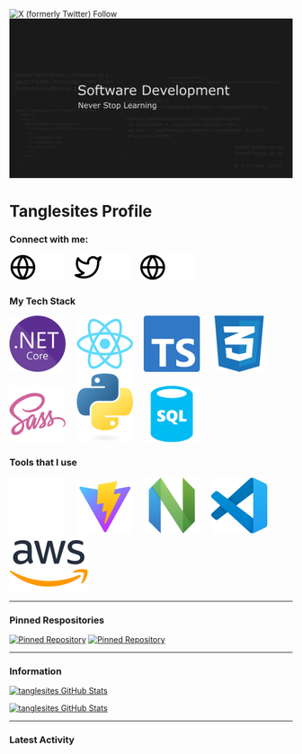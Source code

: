![X (formerly Twitter) Follow](https://img.shields.io/twitter/follow/tanglesite?style=for-the-badge&logo=Twitter&logoColor=%231D9BF0&label=%40Tanglesite&labelColor=%23000&color=%231D9BF0&cacheSeconds=3600)
&nbsp;&nbsp;&nbsp;&nbsp;
![Banner](./YouTubeBanner1.png)

# Tanglesites Profile

### Connect with me:

[![website](./icons/globe-light.svg)](https://github.com/tanglesites-git#gh-light-mode-only)
[![website](./icons/globe-dark.svg)](https://github.com/tanglesites-git#gh-dark-mode-only)
&nbsp;&nbsp;
[![website](./icons/twitter-light.svg)](https://twitter.com/tanglesite#gh-light-mode-only)
[![website](./icons/twitter-dark.svg)](https://twitter.com/tanglesite#gh-dark-mode-only)
&nbsp;&nbsp;
[![website](./icons/globe-light.svg)](https://www.linkedin.com/in/joseph-burton-96361b24a/#gh-light-mode-only)
[![website](./icons/linkedin-dark.svg)](https://www.linkedin.com/in/joseph-burton-96361b24a/#gh-dark-mode-only)

### My Tech Stack

![dotnet core icon](./icons/NET_Core_Logo.svg)&nbsp;&nbsp;&nbsp;&nbsp;
![dotnet core icon](./icons/react-2.svg)&nbsp;&nbsp;&nbsp;&nbsp;
![dotnet core icon](./icons/typescript-design-assets/ts-logo-128.svg)&nbsp;&nbsp;&nbsp;&nbsp;
![dotnet core icon](./icons/CSS3_logo_and_wordmark.svg)&nbsp;&nbsp;&nbsp;&nbsp;
![dotnet core icon](./icons/sass-1.svg)&nbsp;&nbsp;&nbsp;&nbsp;
![dotnet core icon](./icons/python-powered-w.svg)&nbsp;&nbsp;&nbsp;&nbsp;
![dotnet core icon](./icons/sql-database-generic-svgrepo-com.svg)&nbsp;&nbsp;&nbsp;&nbsp;

### Tools that I use

![dotnet core icon](./icons/github-mark-c791e9551fe4/github-mark/github-mark-white.svg)&nbsp;&nbsp;&nbsp;&nbsp;
![dotnet core icon](./icons/Vitejs-logo.svg)&nbsp;&nbsp;&nbsp;&nbsp;
![dotnet core icon](./icons/Neovim-mark.svg)&nbsp;&nbsp;&nbsp;&nbsp;
![dotnet core icon](./icons/visual-studio-code-icons/visual-studio-code-icons/vscode.svg)&nbsp;&nbsp;&nbsp;&nbsp;
![dotnet core icon](./icons/Amazon_Web_Services_Logo.svg)&nbsp;&nbsp;&nbsp;&nbsp;

---

### Pinned Respositories

[![Pinned Repository](https://github-readme-stats-rho-cyan-24.vercel.app/api/pin/?username=tanglesites-git&repo=DestinyViewer&theme=chartreuse-dark&hide_border=true)](https://github.com/tanglesites-git/DestinyViewer)
[![Pinned Repository](https://github-readme-stats-rho-cyan-24.vercel.app/api/pin/?username=tanglesites-git&repo=BudgetApp&theme=chartreuse-dark&hide_border=true)](https://github.com/tanglesites-git/BudgetApp)

---

### Information

[![tanglesites GitHub Stats](https://github-readme-stats-rho-cyan-24.vercel.app/api?username=tanglesites-git&show_icons=true&hide_border=false&title_color=ff652f&rank_icon=github&custom_title=Tanglesites%20Stats&show=reviews,prs_merged,prs_merged_percentage&hide=stars&include_all_commits=true&icon_color=FFE400&bg_color=09131B&text_color=ffffff&border_color=0c1a25)](https://github.com/anuraghazra/github-readme-stats)

[![tanglesites GitHub Stats](https://github-readme-stats-rho-cyan-24.vercel.app/api/top-langs/?username=tanglesites-git&custom_title=Favorite%20Languages&title_color=ff652f&icon_color=FFE400&bg_color=09131B&text_color=ffffff&border_color=0c1a25&hide_border=true)](https://github.com/anuraghazra/github-readme-stats)

---

### Latest Activity

<!--START_SECTION:activity-->
